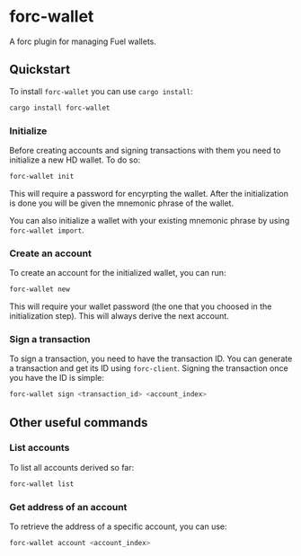 # forc-wallet

A forc plugin for managing Fuel wallets.

## Quickstart

To install `forc-wallet` you can use `cargo install`:

```sh
cargo install forc-wallet
```

### Initialize

Before creating accounts and signing transactions with them you need to initialize a new HD wallet. To do so:

```sh
forc-wallet init
```

This will require a password for encyrpting the wallet. After the initialization is done you will be given the mnemonic phrase of the wallet.

You can also initialize a wallet with your existing mnemonic phrase by using `forc-wallet import`.

### Create an account

To create an account for the initialized wallet, you can run:

```sh
forc-wallet new
```

This will require your wallet password (the one that you choosed in the initialization step). This will always derive the next account.

### Sign a transaction

To sign a transaction, you need to have the transaction ID. You can generate a transaction and get its ID using `forc-client`. Signing the transaction once you have the ID is simple:

```sh
forc-wallet sign <transaction_id> <account_index>
```

## Other useful commands

### List accounts

To list all accounts derived so far:

```sh
forc-wallet list
```

### Get address of an account

To retrieve the address of a specific account, you can use:

```sh
forc-wallet account <account_index>
```
